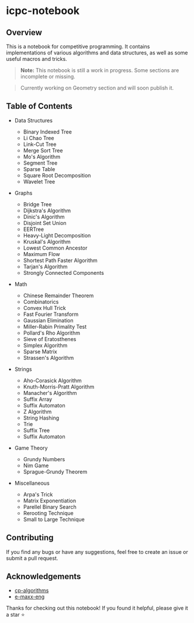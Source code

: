 # icpc-notebook

## Overview

This is a notebook for competitive programming. It contains implementations of various algorithms and data structures, as well as some useful macros and tricks.

> **Note:** This notebook is still a work in progress. Some sections are incomplete or missing.

> Currently working on Geometry section and will soon publish it.

## Table of Contents

- Data Structures
  - Binary Indexed Tree
  - Li Chao Tree
  - Link-Cut Tree
  - Merge Sort Tree
  - Mo's Algorithm
  - Segment Tree
  - Sparse Table
  - Square Root Decomposition
  - Wavelet Tree

- Graphs
    - Bridge Tree
    - Dijkstra's Algorithm
    - Dinic's Algorithm
    - Disjoint Set Union
    - EERTree
    - Heavy-Light Decomposition
    - Kruskal's Algorithm
    - Lowest Common Ancestor
    - Maximum Flow
    - Shortest Path Faster Algorithm
    - Tarjan's Algorithm
    - Strongly Connected Components

- Math
    - Chinese Remainder Theorem
    - Combinatorics
    - Convex Hull Trick
    - Fast Fourier Transform
    - Gaussian Elimination
    - Miller-Rabin Primality Test
    - Pollard's Rho Algorithm
    - Sieve of Eratosthenes
    - Simplex Algorithm
    - Sparse Matrix
    - Strassen's Algorithm

- Strings
    - Aho-Corasick Algorithm
    - Knuth-Morris-Pratt Algorithm
    - Manacher's Algorithm
    - Suffix Array
    - Suffix Automaton
    - Z Algorithm
    - String Hashing
    - Trie
    - Suffix Tree
    - Suffix Automaton

- Game Theory
    - Grundy Numbers
    - Nim Game
    - Sprague-Grundy Theorem

- Miscellaneous
    - Arpa's Trick
    - Matrix Exponentiation
    - Parellel Binary Search
    - Rerooting Technique
    - Small to Large Technique



## Contributing

If you find any bugs or have any suggestions, feel free to create an issue or submit a pull request.

## Acknowledgements

- [cp-algorithms](https://cp-algorithms.com/)
- [e-maxx-eng](https://cp-algorithms.com/)

Thanks for checking out this notebook! If you found it helpful, please give it a star ⭐️

